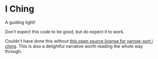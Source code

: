 # I Ching

A guiding light!

Don't expect this code to be good, but do expect it to work.

Couldn't have done this without [this open source license for yarrow-sort i ching](http://www.brian-fitzgerald.net/i-ching/). This is also a delightful narrative worth reading the whole way through.

